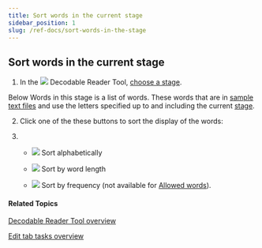 ```yaml
---
title: Sort words in the current stage
sidebar_position: 1
slug: /ref-docs/sort-words-in-the-stage
---
```


## Sort words in the current stage

1.  In the ![](/ref-docs-assets/images/Tasks/Edit_tasks/Decodable_Reader_Tool/Decodable_Reader_Tool_icon.png) Decodable Reader Tool, [choose a stage](Choose_a_stage.md).
    

Below Words in this stage is a list of words. These words that are in [sample text files](Letters_tab.md) and use the letters specified up to and including the current [stage](../../../Concepts/Stage.md).

2.  Click one of the these buttons to sort the display of the words:
    

1.  -   ![](/ref-docs-assets/images/Tasks/Edit_tasks/Decodable_Reader_Tool/SortAlphabetically.png) Sort alphabetically
        
    -   ![](/ref-docs-assets/images/Tasks/Edit_tasks/Decodable_Reader_Tool/SortByWordLength.png) Sort by word length
        
    -   ![](/ref-docs-assets/images/Tasks/Edit_tasks/Decodable_Reader_Tool/SortByFrequency.png) Sort by frequency (not available for [Allowed words](Allowed_Words_Files.md)).
        

#### Related Topics

[Decodable Reader Tool overview](Decodable_Reader_Tool_overview.md)

[Edit tab tasks overview](../Edit_tasks_overview.md)